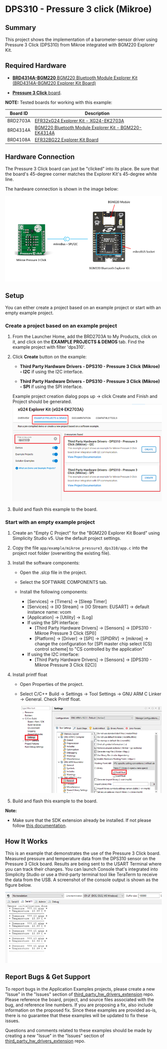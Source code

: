 # DPS310 - Pressure 3 click (Mikroe) #

## Summary ##

This project shows the implementation of a barometer-sensor driver using Pressure 3 Click (DPS310) from Mikroe integrated with BGM220 Explorer Kit.

## Required Hardware ##

- [**BRD4314A-BGM220** BGM220 Bluetooth Module Explorer Kit (BRD4314A-BGM220 Explorer Kit Board)](https://www.silabs.com/development-tools/wireless/bluetooth/bgm220-explorer-kit?tab=overview)

- [**Pressure 3 Click** board](https://www.mikroe.com/pressure-3-click).

**NOTE:**
Tested boards for working with this example:

| Board ID | Description  |
| ---------------------- | ------ |
| BRD2703A | [EFR32xG24 Explorer Kit - XG24-EK2703A ](https://www.silabs.com/development-tools/wireless/efr32xg24-explorer-kit?tab=overview)    |
| BRD4314A | [BGM220 Bluetooth Module Explorer Kit - BGM220-EK4314A](https://www.silabs.com/development-tools/wireless/bluetooth/bgm220-explorer-kit?tab=overview)  |
| BRD4108A | [EFR32BG22 Explorer Kit Board](https://www.silabs.com/development-tools/wireless/bluetooth/bg22-explorer-kit?tab=overview)  |

## Hardware Connection ##

The Pressure 3 Click board can just be "clicked" into its place. Be sure that the board's 45-degree corner matches the Explorer Kit's 45-degree white line.

The hardware connection is shown in the image below:

![board](image/hardware_connection.png "BGM220 Explorer Kit Board and Pressure 3 Click Board")

## Setup ##

You can either create a project based on an example project or start with an empty example project.

### Create a project based on an example project ###

1. From the Launcher Home, add the BRD2703A to My Products, click on it, and click on the **EXAMPLE PROJECTS & DEMOS** tab. Find the example project with filter 'dps310'.

2. Click **Create** button on the example:

    - **Third Party Hardware Drivers - DPS310 - Pressure 3 Click (Mikroe) - I2C** if using the I2C interface.

    - **Third Party Hardware Drivers - DPS310 - Pressure 3 Click (Mikroe) - SPI** if using the SPI interface.

    Example project creation dialog pops up -> click Create and Finish and Project should be generated.
    ![Create_example](image/create_example.png)

3. Build and flash this example to the board.

### Start with an empty example project ###

1. Create an "Empty C Project" for the "BGM220 Explorer Kit Board" using Simplicity Studio v5. Use the default project settings.

2. Copy the file `app/example/mikroe_pressure3_dps310/app.c` into the project root folder (overwriting the existing file).

3. Install the software components:

    - Open the .slcp file in the project.

    - Select the SOFTWARE COMPONENTS tab.

    - Install the following components:

        - [Services] → [Timers] → [Sleep Timer]
        - [Services] → [IO Stream] → [IO Stream: EUSART] → default instance name: vcom
        - [Application] → [Utility] → [Log]
        - If using the SPI interface: 
            - [Third Party Hardware Drivers] → [Sensors] → [DPS310 - Mikroe Pressure 3 Click (SPI)]
            - [Platform] → [Driver] → [SPI] → [SPIDRV] → [mikroe] → change the configuration for [SPI master chip select (CS) control scheme] to "CS controlled by the application"
        - If using the I2C interface:
            - [Third Party Hardware Drivers] → [Sensors] → [DPS310 - Mikroe Pressure 3 Click (I2C)]

4. Install printf float

    - Open Properties of the project.

    - Select C/C++ Build → Settings → Tool Settings → GNU ARM C Linker → General. Check Printf float.

      ![float](image/float.png)

5. Build and flash this example to the board.

**Note:**

- Make sure that the SDK extension already be installed. If not please follow [this documentation](https://github.com/SiliconLabs/third_party_hw_drivers_extension/blob/master/README.md#how-to-add-to-simplicity-studio-ide).

## How It Works ##

This is an example that demonstrates the use of the Pressure 3 Click board. Measured pressure and temperature data from the DPS310 sensor on the Pressure 3 Click board. Results are being sent to the USART Terminal where you can track their changes.
You can launch Console that's integrated into Simplicity Studio or use a third-party terminal tool like TeraTerm to receive the data from the USB. A screenshot of the console output is shown as the figure below.

![usb_debug](image/log.png "USB Debug Output Data")

## Report Bugs & Get Support ##

To report bugs in the Application Examples projects, please create a new "Issue" in the "Issues" section of [third_party_hw_drivers_extension](https://github.com/SiliconLabs/third_party_hw_drivers_extension) repo. Please reference the board, project, and source files associated with the bug, and reference line numbers. If you are proposing a fix, also include information on the proposed fix. Since these examples are provided as-is, there is no guarantee that these examples will be updated to fix these issues.

Questions and comments related to these examples should be made by creating a new "Issue" in the "Issues" section of [third_party_hw_drivers_extension](https://github.com/SiliconLabs/third_party_hw_drivers_extension) repo.
